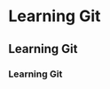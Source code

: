<!-- heading 1 -->
# Learning Git       
<!-- heading 2 -->
## Learning Git       
<!-- heading 3 -->
### Learning Git       